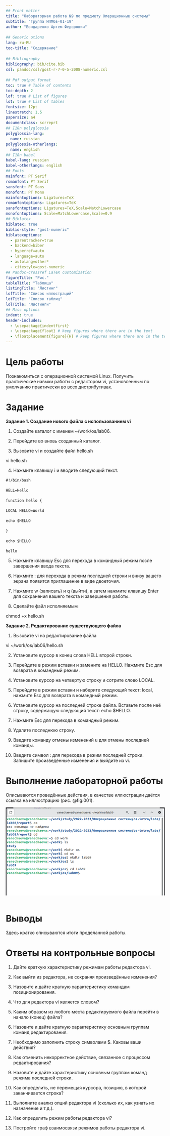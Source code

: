 ```yaml
---
## Front matter
title: "Лабораторная работа №9 по предмету Операционные системы"
subtitle: "Группа НПМбв-01-19"
author: "Бондаренко Артем Федорович"

## Generic otions
lang: ru-RU
toc-title: "Содержание"

## Bibliography
bibliography: bib/cite.bib
csl: pandoc/csl/gost-r-7-0-5-2008-numeric.csl

## Pdf output format
toc: true # Table of contents
toc-depth: 2
lof: true # List of figures
lot: true # List of tables
fontsize: 12pt
linestretch: 1.5
papersize: a4
documentclass: scrreprt
## I18n polyglossia
polyglossia-lang:
  name: russian
polyglossia-otherlangs:
  name: english
## I18n babel
babel-lang: russian
babel-otherlangs: english
## Fonts
mainfont: PT Serif
romanfont: PT Serif
sansfont: PT Sans
monofont: PT Mono
mainfontoptions: Ligatures=TeX
romanfontoptions: Ligatures=TeX
sansfontoptions: Ligatures=TeX,Scale=MatchLowercase
monofontoptions: Scale=MatchLowercase,Scale=0.9
## Biblatex
biblatex: true
biblio-style: "gost-numeric"
biblatexoptions:
  - parentracker=true
  - backend=biber
  - hyperref=auto
  - language=auto
  - autolang=other*
  - citestyle=gost-numeric
## Pandoc-crossref LaTeX customization
figureTitle: "Рис."
tableTitle: "Таблица"
listingTitle: "Листинг"
lofTitle: "Список иллюстраций"
lotTitle: "Список таблиц"
lolTitle: "Листинги"
## Misc options
indent: true
header-includes:
  - \usepackage{indentfirst}
  - \usepackage{float} # keep figures where there are in the text
  - \floatplacement{figure}{H} # keep figures where there are in the text
---
```

# Цель работы

Познакомиться с операционной системой Linux. Получить практические навыки работы с редактором vi, установленным по умолчанию практически во всех дистрибутивах.



# Задание

**Задание 1. Создание нового файла с использованием vi**

1. Создайте каталог с именем ~/work/os/lab06.

2. Перейдите во вновь созданный каталог.

3. Вызовите vi и создайте файл hello.sh 

vi hello.sh

4. Нажмите клавишу i и вводите следующий текст.
```
#!/bin/bash

HELL=Hello

function hello {

LOCAL HELLO=World

echo $HELLO

}

echo $HELLO

hello
```
5. Нажмите клавишу Esc для перехода в командный режим после завершения ввода текста.

6. Нажмите : для перехода в режим последней строки и внизу вашего экрана появится приглашение в виде двоеточия.

7. Нажмите w (записать) и q (выйти), а затем нажмите клавишу Enter для сохранения вашего текста и завершения работы.

8. Сделайте файл исполняемым

chmod +x hello.sh

**Задание 2. Редактирование существующего файла**

1. Вызовите vi на редактирование файла

vi ~/work/os/lab06/hello.sh

2. Установите курсор в конец слова HELL второй строки.

3. Перейдите в режим вставки и замените на HELLO. Нажмите Esc для возврата в командный режим.

4. Установите курсор на четвертую строку и сотрите слово LOCAL.

5. Перейдите в режим вставки и наберите следующий текст: local, нажмите Esc для возврата в командный режим.

6. Установите курсор на последней строке файла. Вставьте после неё строку, содержащую следующий текст: echo $HELLO.

7. Нажмите Esc для перехода в командный режим.

8. Удалите последнюю строку.

9. Введите команду отмены изменений u для отмены последней команды.

10. Введите символ : для перехода в режим последней строки. Запишите произведённые изменения и выйдите из vi.


# Выполнение лабораторной работы

Описываются проведённые действия, в качестве иллюстрации даётся ссылка на иллюстрацию (рис. @fig:001).

![](image/1.png)

```
```

# Выводы

Здесь кратко описываются итоги проделанной работы.

# Ответы на контрольные вопросы

1. Дайте краткую характеристику режимам работы редактора vi.

2. Как выйти из редактора, не сохраняя произведённые изменения?

3. Назовите и дайте краткую характеристику командам позиционирования.

4. Что для редактора vi является словом?

5. Каким образом из любого места редактируемого файла перейти в начало (конец) файла?

6. Назовите и дайте краткую характеристику основным группам команд редактирования.

7. Необходимо заполнить строку символами $. Каковы ваши действия?

8. Как отменить некорректное действие, связанное с процессом редактирования?

9. Назовите и дайте характеристику основным группам команд режима последней строки.

10. Как определить, не перемещая курсора, позицию, в которой заканчивается строка?

11. Выполните анализ опций редактора vi (сколько их, как узнать их назначение и т.д.).

12. Как определить режим работы редактора vi?

13. Постройте граф взаимосвязи режимов работы редактора vi.

